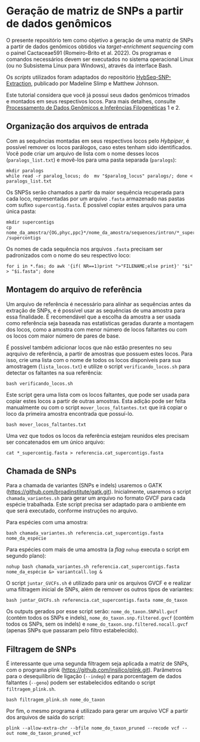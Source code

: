 # Geração de matriz de SNPs a partir de dados genômicos
O presente repositório tem como objetivo a geração de uma matriz de SNPs a partir de dados genômicos obtidos via *target-enrichment sequencing* com o painel Cactaceae591 (Romeiro-Brito et al. 2022). Os programas e comandos necessários devem ser executados no sistema operacional Linux (ou no Subsistema Linux para Windows), através da interface Bash. 

Os *scripts* utilizados foram adaptados do repositório [HybSeq-SNP-Extraction](https://github.com/lindsawi/HybSeq-SNP-Extraction.git), publicado por Madeline Slimp e Matthew Johnson.

Este tutorial considera que você já possui seus dados genômicos trimados e montados em seus respectivos locos. Para mais detalhes, consulte [Processamento de Dados Genômicos e Inferências Filogenéticas](https://github.com/juvicat/LAGEVOL_FILOGENIAS.git) 1 e 2. 
## Organização dos arquivos de entrada
Com as sequências montadas em seus respectivos locos pelo *Hybpiper*, é possível remover os locos parálogos, caso estes tenham sido identificados. Você pode criar um arquivo de lista com o nome desses locos (`paralogs_list.txt`) e movê-los para uma pasta separada (`paralogs`):
```
mkdir paralogs
while read -r paralog_locus; do  mv "$paralog_locus" paralogs/; done < paralogs_list.txt
```

Os SNPSs serão chamados a partir da maior sequência recuperada para cada loco, representadas por um arquivo `.fasta` armazenado nas pastas com sufixo `supercontig.fasta`. É possível copiar estes arquivos para uma única pasta:

```
mkdir supercontigs
cp nome_da_amostra/{OG,phyc,ppc}*/nome_da_amostra/sequences/intron/*_supercontig.fasta /supercontigs
```

Os nomes de cada sequência nos arquivos `.fasta` precisam ser padronizados com o nome do seu respectivo loco:

```
for i in *.fas; do awk '{if( NR==1)print ">"FILENAME;else print}' "$i" > "$i.fasta"; done
```

## Montagem do arquivo de referência
Um arquivo de referência é necessário para alinhar as sequências antes da extração de SNPs, e é possível usar as sequências de uma amostra para essa finalidade. É recomendável que a escolha da amostra a ser usada como referência seja baseada nas estatísticas geradas durante a montagem dos locos, como a amostra com menor número de locos faltantes ou com os locos com maior número de pares de base. 

É possível também adicionar locos que não estão presentes no seu aqrquivo de referência, a partir de amostras que possuem estes locos. Para isso, crie uma lista com o nome de todos os locos disponíveis para sua amostragem (`lista_locos.txt`) e utilize o script `verificando_locos.sh` para detectar os faltantes na sua referência:
```
bash verificando_locos.sh
```
Este script gera uma lista com os locos faltantes, que pode ser usada para copiar estes locos a partir de outras amostras. Esta adição pode ser feita manualmente ou com o script `mover_locos_faltantes.txt` que irá copiar o loco da primeira amostra encontrada que possuí-lo. 
```
bash mover_locos_faltantes.txt
```
Uma vez que todos os locos da referência estejam reunidos eles precisam ser concatenados em um único arquivo:
```
cat *_supercontig.fasta > referencia.cat_supercontigs.fasta
```

## Chamada de SNPs 
Para a chamada de variantes (SNPs e indels) usaremos o GATK (https://github.com/broadinstitute/gatk.git). Inicialmente, usaremos o script `chamada_variantes.sh` para gerar um arquivo no formato GVCF para cada espécie trabalhada. Este script precisa ser adaptado para o ambiente em que será executado, conforme instruções no arquivo. 

Para espécies com uma amostra:
```
bash chamada_variantes.sh referencia.cat_supercontigs.fasta nome_da_espécie
```
Para espécies com mais de uma amostra (a *flag* `nohup` executa o script em segundo plano):
```
nohup bash chamada_variantes.sh referencia.cat_supercontigs.fasta nome_da_espécie &> variantcall.log &
```

O script `juntar_GVCFs.sh` é utilizado para unir os arquivos GVCF e e realizar uma filtragem inicial de SNPs, além de remover os outros tipos de variantes:
```
bash juntar_GVCFs.sh referencia.cat_supercontigs.fasta nome_do_taxon
```
Os outputs gerados por esse script serão: `nome_do_taxon.SNPall.gvcf` (contém todos os SNPs e indels), `nome_do_taxon.snp.filtered.gvcf` (contém todos os SNPs, sem os indels) e `nome_do_taxon.snp.filtered.nocall.gvcf` (apenas SNPs que passaram pelo filtro estabelecido). 

## Filtragem de SNPs 
É interessante que uma segunda filtragem seja aplicada a matriz de SNPs, com o programa plink (https://github.com/insilico/plink.git). Parâmetros para o desequilíbrio de ligação (`--indep`) e para porcentagem de dados faltantes (`--geno`) podem ser estabelecidos editando o script `filtragem_plink.sh`.
```
bash filtragem_plink.sh nome_do_taxon
```

Por fim, o mesmo programa é utilizado para gerar um arquivo VCF a partir dos arquivos de saída do script:
```
plink --allow-extra-chr --bfile nome_do_taxon_pruned --recode vcf --out nome_do_taxon_pruned_vcf
```
